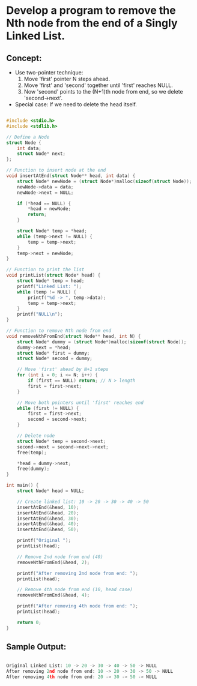 # Develop a program to remove the Nth node from the end of a Singly Linked List.

## Concept:

- Use two-pointer technique:
    1. Move 'first' pointer N steps ahead.
    2. Move 'first' and 'second' together until 'first' reaches NULL.
    3. Now 'second' points to the (N+1)th node from end, so we delete 'second->next'.
- Special case: If we need to delete the head itself.


```c

#include <stdio.h>
#include <stdlib.h>

// Define a Node
struct Node {
    int data;
    struct Node* next;
};

// Function to insert node at the end
void insertAtEnd(struct Node** head, int data) {
    struct Node* newNode = (struct Node*)malloc(sizeof(struct Node));
    newNode->data = data;
    newNode->next = NULL;

    if (*head == NULL) {
        *head = newNode;
        return;
    }

    struct Node* temp = *head;
    while (temp->next != NULL) {
        temp = temp->next;
    }
    temp->next = newNode;
}

// Function to print the list
void printList(struct Node* head) {
    struct Node* temp = head;
    printf("Linked List: ");
    while (temp != NULL) {
        printf("%d -> ", temp->data);
        temp = temp->next;
    }
    printf("NULL\n");
}

// Function to remove Nth node from end
void removeNthFromEnd(struct Node** head, int N) {
    struct Node* dummy = (struct Node*)malloc(sizeof(struct Node));
    dummy->next = *head;
    struct Node* first = dummy;
    struct Node* second = dummy;

    // Move 'first' ahead by N+1 steps
    for (int i = 0; i <= N; i++) {
        if (first == NULL) return; // N > length
        first = first->next;
    }

    // Move both pointers until 'first' reaches end
    while (first != NULL) {
        first = first->next;
        second = second->next;
    }

    // Delete node
    struct Node* temp = second->next;
    second->next = second->next->next;
    free(temp);

    *head = dummy->next;
    free(dummy);
}

int main() {
    struct Node* head = NULL;

    // Create linked list: 10 -> 20 -> 30 -> 40 -> 50
    insertAtEnd(&head, 10);
    insertAtEnd(&head, 20);
    insertAtEnd(&head, 30);
    insertAtEnd(&head, 40);
    insertAtEnd(&head, 50);

    printf("Original ");
    printList(head);

    // Remove 2nd node from end (40)
    removeNthFromEnd(&head, 2);

    printf("After removing 2nd node from end: ");
    printList(head);

    // Remove 4th node from end (10, head case)
    removeNthFromEnd(&head, 4);

    printf("After removing 4th node from end: ");
    printList(head);

    return 0;
}

```

## Sample Output:


```c

Original Linked List: 10 -> 20 -> 30 -> 40 -> 50 -> NULL
After removing 2nd node from end: 10 -> 20 -> 30 -> 50 -> NULL
After removing 4th node from end: 20 -> 30 -> 50 -> NULL

```
